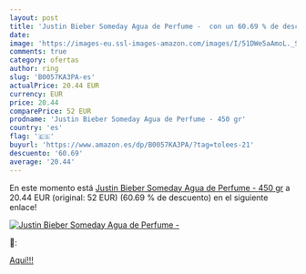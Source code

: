 ```yaml
---
layout: post
title: 'Justin Bieber Someday Agua de Perfume -  con un 60.69 % de descuento'
date: 
image: 'https://images-eu.ssl-images-amazon.com/images/I/51DWe5aAmoL._SL200_.jpg'
comments: true
category: ofertas
author: ring
slug: 'B0057KA3PA-es'
actualPrice: 20.44 EUR
currency: EUR
price: 20.44
comparePrice: 52 EUR
prodname: 'Justin Bieber Someday Agua de Perfume - 450 gr'
country: 'es'
flag: '🇪🇸'
buyurl: 'https://www.amazon.es/dp/B0057KA3PA/?tag=tolees-21'
descuento: '60.69'
average: '20.44'
---
```


En este momento está [Justin Bieber Someday Agua de Perfume - 450 gr](https://www.amazon.es/dp/B0057KA3PA/?tag=tolees-21) a 20.44 EUR (original: 52 EUR) (60.69 %  de descuento) en el siguiente enlace!

[![Justin Bieber Someday Agua de Perfume - ](https://images-eu.ssl-images-amazon.com/images/I/51DWe5aAmoL._SL200_.jpg)](https://www.amazon.es/dp/B0057KA3PA/?tag=tolees-21)

🔎:


[Aquí!!!](https://www.amazon.es/dp/B0057KA3PA/?tag=tolees-21)
